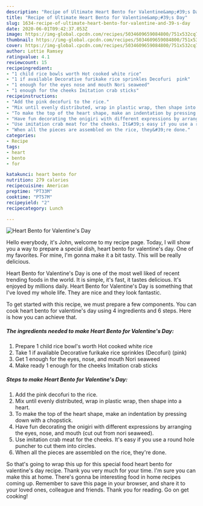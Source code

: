 ```yaml
---
description: "Recipe of Ultimate Heart Bento for Valentine&amp;#39;s Day"
title: "Recipe of Ultimate Heart Bento for Valentine&amp;#39;s Day"
slug: 1634-recipe-of-ultimate-heart-bento-for-valentine-and-39-s-day
date: 2020-06-01T09:42:37.053Z
image: https://img-global.cpcdn.com/recipes/5034609659084800/751x532cq70/heart-bento-for-valentines-day-recipe-main-photo.jpg
thumbnail: https://img-global.cpcdn.com/recipes/5034609659084800/751x532cq70/heart-bento-for-valentines-day-recipe-main-photo.jpg
cover: https://img-global.cpcdn.com/recipes/5034609659084800/751x532cq70/heart-bento-for-valentines-day-recipe-main-photo.jpg
author: Lottie Ramsey
ratingvalue: 4.1
reviewcount: 15
recipeingredient:
- "1 child rice bowls worth Hot cooked white rice"
- "1 if available Decorative furikake rice sprinkles Decofuri  pink"
- "1 enough for the eyes nose and mouth Nori seaweed"
- "1 enough for the cheeks Imitation crab sticks"
recipeinstructions:
- "Add the pink decofuri to the rice."
- "Mix until evenly distributed, wrap in plastic wrap, then shape into a heart."
- "To make the top of the heart shape, make an indentation by pressing down with a chopstick."
- "Have fun decorating the onigiri with different expressions by arranging the eyes, nose, and mouth (cut out from nori seaweed)."
- "Use imitation crab meat for the cheeks. It&#39;s easy if you use a round hole puncher to cut them into circles."
- "When all the pieces are assembled on the rice, they&#39;re done."
categories:
- Recipe
tags:
- heart
- bento
- for

katakunci: heart bento for 
nutrition: 279 calories
recipecuisine: American
preptime: "PT33M"
cooktime: "PT57M"
recipeyield: "2"
recipecategory: Lunch

---
```



![Heart Bento for Valentine&#39;s Day](https://img-global.cpcdn.com/recipes/5034609659084800/751x532cq70/heart-bento-for-valentines-day-recipe-main-photo.jpg)

Hello everybody, it's John, welcome to my recipe page. Today, I will show you a way to prepare a special dish, heart bento for valentine&#39;s day. One of my favorites. For mine, I'm gonna make it a bit tasty. This will be really delicious.

Heart Bento for Valentine&#39;s Day is one of the most well liked of recent trending foods in the world. It is simple, it's fast, it tastes delicious. It's enjoyed by millions daily. Heart Bento for Valentine&#39;s Day is something that I've loved my whole life. They are nice and they look fantastic.




To get started with this recipe, we must prepare a few components. You can cook heart bento for valentine&#39;s day using 4 ingredients and 6 steps. Here is how you can achieve that.

<!--inarticleads1-->

##### The ingredients needed to make Heart Bento for Valentine&#39;s Day:

1. Prepare 1 child rice bowl&#39;s worth Hot cooked white rice
1. Take 1 if available Decorative furikake rice sprinkles (Decofuri)  (pink)
1. Get 1 enough for the eyes, nose, and mouth Nori seaweed
1. Make ready 1 enough for the cheeks Imitation crab sticks




<!--inarticleads2-->

##### Steps to make Heart Bento for Valentine&#39;s Day:

1. Add the pink decofuri to the rice.
1. Mix until evenly distributed, wrap in plastic wrap, then shape into a heart.
1. To make the top of the heart shape, make an indentation by pressing down with a chopstick.
1. Have fun decorating the onigiri with different expressions by arranging the eyes, nose, and mouth (cut out from nori seaweed).
1. Use imitation crab meat for the cheeks. It&#39;s easy if you use a round hole puncher to cut them into circles.
1. When all the pieces are assembled on the rice, they&#39;re done.




So that's going to wrap this up for this special food heart bento for valentine&#39;s day recipe. Thank you very much for your time. I'm sure you can make this at home. There's gonna be interesting food in home recipes coming up. Remember to save this page in your browser, and share it to your loved ones, colleague and friends. Thank you for reading. Go on get cooking!

